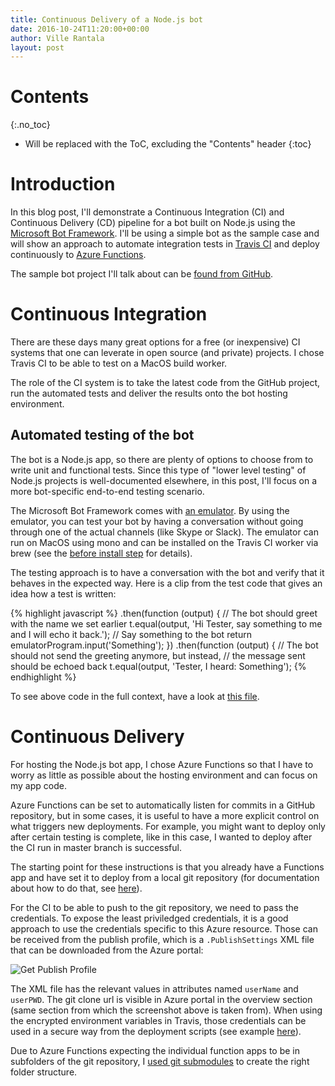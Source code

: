 ```yaml
---
title: Continuous Delivery of a Node.js bot
date: 2016-10-24T11:20:00+00:00
author: Ville Rantala
layout: post
---
```


# Contents
{:.no_toc}

* Will be replaced with the ToC, excluding the "Contents" header
{:toc}

# Introduction

In this blog post, I'll demonstrate a Continuous Integration (CI) and Continuous Delivery (CD) pipeline for a bot built on Node.js using the [Microsoft Bot Framework](https://dev.botframework.com/). I'll be using a simple bot as the sample case and will show an approach to automate integration tests in [Travis CI](https://travis-ci.org/) and deploy continuously to [Azure Functions](https://azure.microsoft.com/en-us/services/functions/).

The sample bot project I'll talk about can be [found from GitHub](https://github.com/vjrantal/bot-sample).

# Continuous Integration

There are these days many great options for a free (or inexpensive) CI systems that one can leverate in open source (and private) projects. I chose Travis CI to be able to test on a MacOS build worker.

The role of the CI system is to take the latest code from the GitHub project, run the automated tests and deliver the results onto the bot hosting environment.

## Automated testing of the bot

The bot is a Node.js app, so there are plenty of options to choose from to write unit and functional tests. Since this type of "lower level testing" of Node.js projects is well-documented elsewhere, in this post, I'll focus on a more bot-specific end-to-end testing scenario.

The Microsoft Bot Framework comes with [an emulator](https://docs.botframework.com/en-us/tools/bot-framework-emulator/). By using the emulator, you can test your bot by having a conversation without going through one of the actual channels (like Skype or Slack). The emulator can run on MacOS using mono and can be installed on the Travis CI worker via brew (see the [before install step](https://github.com/vjrantal/bot-sample/blob/6d973d481fac35e6137dd70e9546d2b1ae0e6911/.travis.yml#L6) for details).

The testing approach is to have a conversation with the bot and verify that it behaves in the expected way. Here is a clip from the test code that gives an idea how a test is written:

{% highlight javascript %}
    .then(function (output) {
      // The bot should greet with the name we set earlier
      t.equal(output, 'Hi Tester, say something to me and I will echo it back.');
      // Say something to the bot
      return emulatorProgram.input('Something');
    })
    .then(function (output) {
      // The bot should not send the greeting anymore, but instead,
      // the message sent should be echoed back
      t.equal(output, 'Tester, I heard: Something');
{% endhighlight %}

To see above code in the full context, have a look at [this file](https://github.com/vjrantal/bot-sample/blob/6d973d481fac35e6137dd70e9546d2b1ae0e6911/test.js).

# Continuous Delivery

For hosting the Node.js bot app, I chose Azure Functions so that I have to worry as little as possible about the hosting environment and can focus on my app code.

Azure Functions can be set to automatically listen for commits in a GitHub repository, but in some cases, it is useful to have a more explicit control on what triggers new deployments. For example, you might want to deploy only after certain testing is complete, like in this case, I wanted to deploy after the CI run in master branch is successful.

The starting point for these instructions is that you already have a Functions app and have set it to deploy from a local git repository (for documentation about how to do that, see [here](https://azure.microsoft.com/en-us/documentation/articles/functions-continuous-deployment/)).

For the CI to be able to push to the git repository, we need to pass the credentials. To expose the least priviledged credentials, it is a good approach to use the credentials specific to this Azure resource. Those can be received from the publish profile, which is a `.PublishSettings` XML file that can be downloaded from the Azure portal:


![Get Publish Profile]({{site.baseurl}}/images/get-publish-profile.png)


The XML file has the relevant values in attributes named `userName` and `userPWD`. The git clone url is visible in Azure portal in the overview section (same section from which the screenshot above is taken from). When using the encrypted environment variables in Travis, those credentials can be used in a secure way from the deployment scripts (see example [here](https://github.com/vjrantal/bot-sample/blob/master/function-deploy.sh#L11)).

Due to Azure Functions expecting the individual function apps to be in subfolders of the git repository, I [used git submodules](https://github.com/vjrantal/bot-sample/blob/master/function-deploy.sh#L11-L17) to create the right folder structure.
